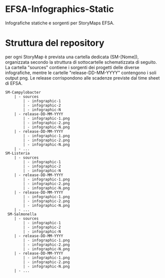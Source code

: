 # EFSA-Infographics-Static
Infografiche statiche e sorgenti per StoryMaps EFSA.

# Struttura del repository

per ogni StoryMap è prevista una cartella dedicata (SM-[Nome]), organizzata secondo la struttura di sottocartelle schematizzata di seguito. 
La cartella "sources" contiene i sorgenti dei progetti delle diverse infografiche, mentre le cartelle "release-DD-MM-YYYY" contengono i soli output png. Le release corrispondono alle scadenze previste dal time sheet di EFSA.

```
SM-Campylobacter
    | - sources
        | - infographic-1
        | - infographic-2
        | - infographic-N
    | - release-DD-MM-YYYY
        | - infographic-1.png
        | - infographic-2.png
        | - infographic-N.png
    | - release-DD-MM-YYYY
        | - infographic-1.png
        | - infographic-2.png
        | - infographic-N.png
    | - ...
SM-Listeria
    | - sources
        | - infographic-1
        | - infographic-2
        | - infographic-N
    | - release-DD-MM-YYYY
        | - infographic-1.png
        | - infographic-2.png
        | - infographic-N.png
    | - release-DD-MM-YYYY
        | - infographic-1.png
        | - infographic-2.png
        | - infographic-N.png
    | - ...
 SM-Salmonella
    | - sources
        | - infographic-1
        | - infographic-2
        | - infographic-N
    | - release-DD-MM-YYYY
        | - infographic-1.png
        | - infographic-2.png
        | - infographic-N.png
    | - release-DD-MM-YYYY
        | - infographic-1.png
        | - infographic-2.png
        | - infographic-N.png
    | - ...
```

